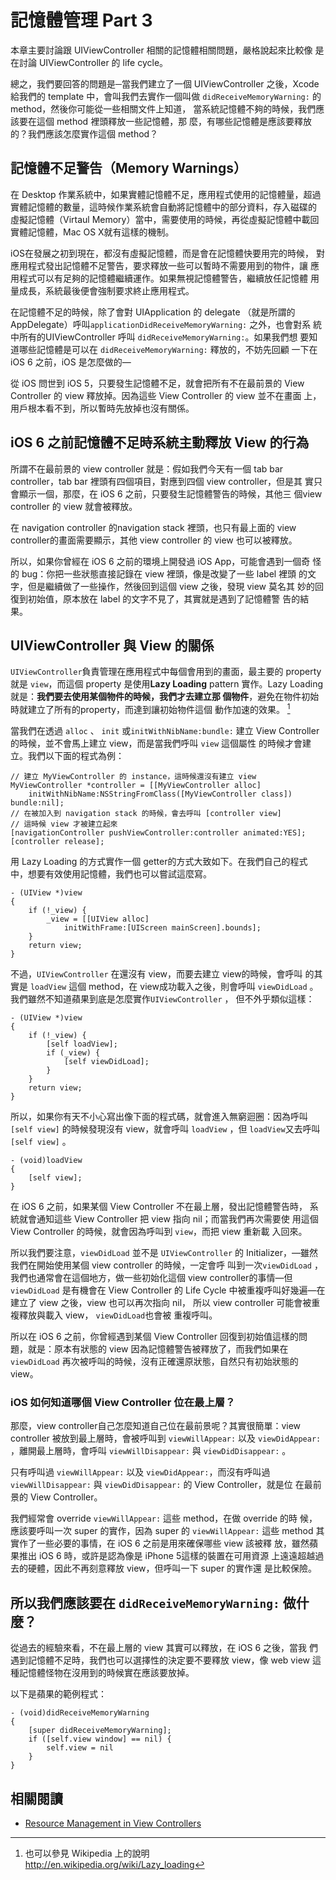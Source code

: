 記憶體管理 Part 3
=================

本章主要討論跟 UIViewController 相關的記憶體相關問題，嚴格說起來比較像
是在討論 UIViewController 的 life cycle。

總之，我們要回答的問題是─當我們建立了一個 UIViewController 之後，Xcode
給我們的 template 中，會叫我們去實作一個叫做
`didReceiveMemoryWarning:` 的 method，然後你可能從一些相關文件上知道，
當系統記憶體不夠的時候，我們應該要在這個 method 裡頭釋放一些記憶體，那
麼，有哪些記憶體是應該要釋放的？我們應該怎麼實作這個 method？

記憶體不足警告（Memory Warnings）
--------------------------------

在 Desktop 作業系統中，如果實體記憶體不足，應用程式使用的記憶體量，超過
實體記憶體的數量，這時候作業系統會自動將記憶體中的部分資料，存入磁碟的
虛擬記憶體（Virtaul Memory）當中，需要使用的時候，再從虛擬記憶體中載回
實體記憶體，Mac OS X就有這樣的機制。

iOS在發展之初到現在，都沒有虛擬記憶體，而是會在記憶體快要用完的時候，
對應用程式發出記憶體不足警告，要求釋放一些可以暫時不需要用到的物件，讓
應用程式可以有足夠的記憶體繼續運作。如果無視記憶體警告，繼續放任記憶體
用量成長，系統最後便會強制要求終止應用程式。

在記憶體不足的時候，除了會對 UIApplication 的 delegate （就是所謂的
AppDelegate）呼叫`applicationDidReceiveMemoryWarning:` 之外，也會對系
統中所有的UIViewController 呼叫 `didReceiveMemoryWarning:`。如果我們想
要知道哪些記憶體是可以在 `didReceiveMemoryWarning:` 釋放的，不妨先回顧
一下在 iOS 6 之前，iOS 是怎麼做的—

從 iOS 問世到 iOS 5，只要發生記憶體不足，就會把所有不在最前景的 View
Controller 的 view 釋放掉。因為這些 View Controller 的 view 並不在畫面
上，用戶根本看不到，所以暫時先放掉也沒有關係。

iOS 6 之前記憶體不足時系統主動釋放 View 的行為
----------------------------------------------

所謂不在最前景的 view controller 就是：假如我們今天有一個 tab bar
controller，tab bar 裡頭有四個項目，對應到四個 view controller，但是其
實只會顯示一個，那麼，在 iOS 6 之前，只要發生記憶體警告的時候，其他三
個view controller 的 view 就會被釋放。

在 navigation controller 的navigation stack 裡頭，也只有最上面的 view
controller的畫面需要顯示，其他 view controller 的 view 也可以被釋放。

所以，如果你曾經在 iOS 6 之前的環境上開發過 iOS App，可能會遇到一個奇
怪的 bug：你把一些狀態直接記錄在 view 裡頭，像是改變了一些 label 裡頭
的文字，但是繼續做了一些操作，然後回到這個 view 之後，發現 view 莫名其
妙的回復到初始值，原本放在 label 的文字不見了，其實就是遇到了記憶體警
告的結果。

UIViewController 與 View 的關係
-------------------------------

`UIViewController`負責管理在應用程式中每個會用到的畫面，最主要的
property 就是 `view`，而這個 property 是使用**Lazy Loading** pattern
實作。Lazy Loading 就是：**我們要去使用某個物件的時候，我們才去建立那
個物件**，避免在物件初始時就建立了所有的property，而達到讓初始物件這個
動作加速的效果。 [^1]

當我們在透過 `alloc` 、 `init` 或`initWithNibName:bundle:` 建立 View
Controller 的時候，並不會馬上建立 view，而是當我們呼叫 `view` 這個屬性
的時候才會建立。我們以下面的程式為例：

``` objc
// 建立 MyViewController 的 instance，這時候還沒有建立 view
MyViewController *controller = [[MyViewController alloc]
    initWithNibName:NSStringFromClass([MyViewController class]) bundle:nil];
// 在被加入到 navigation stack 的時候，會去呼叫 [controller view]
// 這時候 view 才被建立起來
[navigationController pushViewController:controller animated:YES];
[controller release];
```

用 Lazy Loading 的方式實作一個 getter的方式大致如下。在我們自己的程式
中，想要有效使用記憶體，我們也可以嘗試這麼寫。

``` objc
- (UIView *)view
{
    if (!_view) {
        _view = [[UIView alloc]
            initWithFrame:[UIScreen mainScreen].bounds];
    }
    return view;
}
```

不過，`UIViewController` 在還沒有 view，而要去建立 view的時候，會呼叫
的其實是 `loadView` 這個 method，在 view成功載入之後，則會呼叫
`viewDidLoad` 。我們雖然不知道蘋果到底是怎麼實作`UIViewController` ，
但不外乎類似這樣：

``` objc
- (UIView *)view
{
    if (!_view) {
        [self loadView];
        if (_view) {
            [self viewDidLoad];
        }
    }
    return view;
}
```

所以，如果你有天不小心寫出像下面的程式碼，就會進入無窮迴圈：因為呼叫
`[self view]` 的時候發現沒有 view，就會呼叫 `loadView` ，但
`loadView`又去呼叫 `[self view]` 。

``` objc
- (void)loadView
{
    [self view];
}
```

在 iOS 6 之前，如果某個 View Controller 不在最上層，發出記憶體警告時，
系統就會通知這些 View Controller 把 view 指向 nil；而當我們再次需要使
用這個 View Controller 的時候，就會因為呼叫到 `view`，而把 view 重新載
入回來。

所以我們要注意，`viewDidLoad` 並不是 `UIViewController` 的
Initializer，—雖然我們在開始使用某個 view controller 的時候，一定會呼
叫到一次`viewDidLoad` ，我們也通常會在這個地方，做一些初始化這個 view
controller的事情—但 `viewDidLoad` 是有機會在 View Controller 的 Life
Cycle 中被重複呼叫好幾遍—在建立了 view 之後，view 也可以再次指向 nil，
所以 view controller 可能會被重複釋放與載入 view， `viewDidLoad`也會被
重複呼叫。

所以在 iOS 6 之前，你曾經遇到某個 View Controller 回復到初始值這樣的問
題，就是：原本有狀態的 view 因為記憶體警告被釋放了，而我們如果在
`viewDidLoad` 再次被呼叫的時候，沒有正確還原狀態，自然只有初始狀態的 view。

### iOS 如何知道哪個 View Controller 位在最上層？

那麼，view controller自己怎麼知道自己位在最前景呢？其實很簡單：view
controller 被放到最上層時，會被呼叫到 `viewWillAppear:` 以及
`viewDidAppear:` ，離開最上層時，會呼叫 `viewWillDisappear:` 與
`viewDidDisappear:` 。

只有呼叫過 `viewWillAppear:` 以及 `viewDidAppear:`，而沒有呼叫過
`viewWillDisappear:` 與 `viewDidDisappear:` 的 View Controller，就是位
在最前景的 View Controller。

我們經常會 override `viewWillAppear:` 這些 method，在做 override 的時
候，應該要呼叫一次 super 的實作，因為 super 的 `viewWillAppear:` 這些
method 其實作了一些必要的事情，在 iOS 6 之前是用來確保哪些 view 該被釋
放，雖然蘋果推出 iOS 6 時，或許是認為像是 iPhone 5這樣的裝置在可用資源
上遠遠超越過去的硬體，因此不再刻意釋放 view，但呼叫一下 super 的實作還
是比較保險。

所以我們應該要在 `didReceiveMemoryWarning:` 做什麼？
----------------------------------------------------

從過去的經驗來看，不在最上層的 view 其實可以釋放，在 iOS 6 之後，當我
們遇到記憶體不足時，我們也可以選擇性的決定要不要釋放 view，像 web view
這種記憶體怪物在沒用到的時候實在應該要放掉。

以下是蘋果的範例程式：

``` objc
- (void)didReceiveMemoryWarning
{
    [super didReceiveMemoryWarning];
    if ([self.view window] == nil) {
        self.view = nil
	}
}
```

相關閱讀
--------
- [Resource Management in View Controllers](https://developer.apple.com/library/ios/featuredarticles/ViewControllerPGforiPhoneOS/ViewLoadingandUnloading/ViewLoadingandUnloading.html)

[^1]: 也可以參見 Wikipedia 上的說明 <http://en.wikipedia.org/wiki/Lazy_loading>

